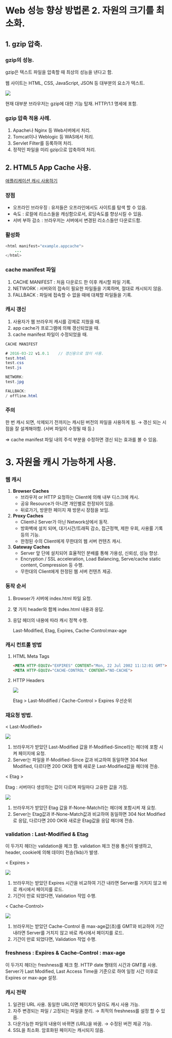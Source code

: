 # Web 성능 향상 방법론 2. 자원의 크기를 최소화.

## **1. gzip 압축.**

### gzip의 성능.

gzip은 텍스트 파일을 압축할 때 최상의 성능을 낸다고 함.

웹 사이트는 HTML, CSS, JavaScript, JSON 등 대부분의 요소가 텍스트.

<img src="./gzipTable.">

현재 대부분 브라우저는 gzip에 대한 기능 탑재.
HTTP/1.1 명세에 포함.

### gzip 압축 적용 사례.

1. Apache나 Nginx 등 Web서버에서 처리.
2. Tomcat이나 Weblogic 등 WAS에서 처리.
3. Servlet Filter를 등록하여 처리.
4. 정적인 파일을 미리 gzip으로 압축하여 처리.

## 2. HTML5 App Cache 사용.

[애플리케이션 캐시 사용하기](https://developer.mozilla.org/ko/docs/Web/HTML/Using_the_application_cache)

### 장점

- 오프라인 브라우징 : 유저들은 오프라인에서도 사이트를 탐색 할 수 있음.
- 속도 : 로컬에 리소스들을 캐싱함으로서, 로딩속도를 향상시킬 수 있음.
- 서버 부하 감소 : 브라우저는 서버에서 변경된 리소스들만 다운로드함.

### 활성화

```java
<html manifest="example.appcache">
	...
</html>
```

### cache manifest 파일

1. CACHE MANIFEST : 처음 다운로드 한 이후 캐시할 파일 기록.
2. NETWORK : 서버와의 접속이 필요한 파일들을 기록하며, 절대로 캐시되지 않음.
3. FALLBACK : 파일에 접속할 수 없을 때에 대체할 파일들을 기록.

### 캐시 갱신

1. 사용자가 웹 브라우저 캐시를 강제로 지웠을 때.
2. app cache가 프로그램에 의해 갱신되었을 때.
3. cache manifest 파일이 수정되었을 때.

```java
CACHE MANIFEST

# 2016-03-22 v1.0.1    // 갱신용으로 많이 사용.
test.html
test.css
test.js

NETWORK:
test.jpg

FALLBACK:
/ offline.html
```

### 주의

한 번 캐시 되면, 삭제되기 전까지는 캐시된 버전의 파일을 사용하게 됨.
→ 갱신 되는 시점을 잘 설계해야함. (서버 파일이 수정될 때 등.)

⇒ cache manifest 파일 내의 주석 부분을 수정하면 갱신 되는 효과를 볼 수 있음.

# 3. 자원을 캐시 가능하게 사용.

### 웹 캐시

1. **Browser Caches**
    - 브라우저 or HTTP 요청하는 Client에 의해 내부 디스크에 캐시.
    - 공유 Resource가 아니면 개인별로 한정되어 있음.
    - 뒤로가기, 방문한 페이지 재 방문시 장점을 보임.
2. **Proxy Caches**
    - Client나 Server가 아닌 Network상에서 동작.
    - 방화벽에 설치 되며, 대기시간/트래픽 감소, 접근정책, 제한 우회, 사용률 기록 등의 기능.
    - 한정된 수의 Client에게 무한대의 웹 서버 컨텐츠 캐시.
3. **Gateway Caches**
    - Server 앞 단에 설치되어 효율적인 분배를 통해 가용성, 신뢰성, 성능 향상.
    - Encryption / SSL acceleration, Load Balancing, Serve/cache static content, Compression 등 수행.
    - 무한대의 Client에게 한정된 웹 서버 컨텐츠 제공.

### 동작 순서

1. Browser가 서버에 index.html 파일 요청.
2. 몇 가지 header와 함께 index.html 내용과 응답.
3. 응답 헤더의 내용에 따라 캐시 정책 수행.

    Last-Modified, Etag, Expires, Cache-Control:max-age 

### 캐시 컨트롤 방법

1. HTML Meta Tags

    ```html
    <META HTTP-EQUIV="EXPIRES" CONTENT="Mon, 22 Jul 2002 11:12:01 GMT">
    <META HTTP-EQUIV="CACHE-CONTROL" CONTENT="NO-CACHE">
    ```

2. HTTP Headers

    <img src="./HTTPheaders.png">

    Etag > Last-Modified  /  Cache-Control > Expires 우선순위

### 재요청 방법.

< Last-Modified>

<img src="./LastModified.png">

1. 브라우저가 받았던 Last-Modified 값을 If-Modified-Since라는 헤더에 포함 시켜 페이지에 요청.
2. Server는 파일을 If-Modified-Since 값과 비교하여 동일하면 304 Not Modified, 다르다면 200 OK와 함께 새로운 Last-Modified값을 헤더에 전송.

< Etag >

Etag : 서버마다 생성하는 값이 다르며 파일마다 고유한 값을 가짐.

<img src="./Etag.png">

1. 브라우저가 받았던 Etag 값을 If-None-Match라는 헤더에 포함시켜 재 요청.
2. Server는 Etag값과 If-None-Match값과 비교하여 동일하면 304 Not Modified로 응답, 다르다면 200 OK와 새로운 Etag값을 응답 헤더에 전송.

### validation : Last-Modified & Etag

이 두가지 헤더는 validation을 체크 함.
validation 체크 전용 통신이 발생하고, header, cookie에 의해 데이터 전송(1kb)가 발생.

< Expires >

<img src="./Expires.png">

1. 브라우저는 받았던 Expires 시간을 비교하여 기간 내라면 Server를 거치지 않고 바로 캐시에서 페이지를 로드.
2. 기간이 만료 되었다면, Validation 작업 수행.

< Cache-Control>

<img src="./Cache-Control.png">

1. 브라우저는 받았던 Cache-Control 중 max-age값(초)를 GMT와 비교하여 기간 내라면 Server를 거치지 않고 바로 캐시에서 페이지를 로드.
2. 기간이 만료 되었다면, Validation 작업 수행.

### freshness : Expires & Cache-Control : max-age

이 두가지 헤더는 freshness를 체크 함.
HTTP date 형태의 시간과 GMT를 사용.
Server가 Last Modified, Last Access Time을 기준으로 하여 일정 시간 이후로 Expires or max-age 설정.

### 캐시 전략

1. 일관된 URL 사용. 동일한 URL이면 페이지가 달라도 캐시 사용 가능.
2. 자주 변경되는 파일 / 고정되는 파일을 분리. → 최적의 freshness를 설정 할 수 있음.
3. 다운가능한 파일의 내용이 바뀌면 (URL)을 바꿈. → 수정된 버전 제공 가능.
4. SSL을 최소화. 암호화된 페이지는 캐시되지 않음.
